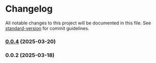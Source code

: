 # Changelog

All notable changes to this project will be documented in this file. See [standard-version](https://github.com/conventional-changelog/standard-version) for commit guidelines.

### [0.0.4](https://github.com/mammaadDeveloper/piko-bot/compare/v0.0.2...v0.0.4) (2025-03-20)

### 0.0.2 (2025-03-18)
